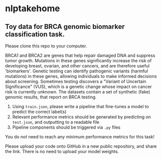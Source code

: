 # nlptakehome
## Toy data for BRCA genomic biomarker classification task.

Please clone this repo to your computer.

BRCA1 and BRCA2 are genes that help repair damaged DNA and suppress tumor growth. Mutations in these genes significantly increase the risk of developing breast, ovarian, and other cancers, and are therefore useful 'biomarkers'. Genetic testing can identify pathogenic variants (harmful mutations) in these genes, allowing individuals to make informed decisions about screening. Sometimes testing discovers a "Variant of Uncertain Significance" (VUS), which is a genetic change whose impact on cancer risk is currently unknown. The datasets contain a set of synthetic (fake) genomic results, that report on BRCA testing.

1) Using `train.json`, please write a pipeline that fine-tunes a model to predict the correct label(s)
2) Relevant performance metrics should be generated by predicting on `test.json`, and outputting to a readable file
3) Pipeline components should be triggered via `.py` files

You do *not* need to reach any minimum performance metrics for this task!

Please upload your code onto GitHub in a new public repository, and share the link. There is no need to upload your model weights.